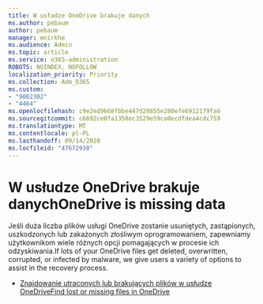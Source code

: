 ```yaml
---
title: W usłudze OneDrive brakuje danych
ms.author: pebaum
author: pebaum
manager: mnirkhe
ms.audience: Admin
ms.topic: article
ms.service: o365-administration
ROBOTS: NOINDEX, NOFOLLOW
localization_priority: Priority
ms.collection: Adm_O365
ms.custom:
- "9002302"
- "4464"
ms.openlocfilehash: c9e2ed9668fbbe447d20855e280efe6912179fa6
ms.sourcegitcommit: c6692ce0fa1358ec3529e59ca0ecdfdea4cdc759
ms.translationtype: MT
ms.contentlocale: pl-PL
ms.lasthandoff: 09/14/2020
ms.locfileid: "47672930"
---
```

# <a name="onedrive-is-missing-data"></a><span data-ttu-id="efd5a-102">W usłudze OneDrive brakuje danych</span><span class="sxs-lookup"><span data-stu-id="efd5a-102">OneDrive is missing data</span></span>

<span data-ttu-id="efd5a-103">Jeśli duża liczba plików usługi OneDrive zostanie usuniętych, zastąpionych, uszkodzonych lub zakażonych złośliwym oprogramowaniem, zapewniamy użytkownikom wiele różnych opcji pomagających w procesie ich odzyskiwania.</span><span class="sxs-lookup"><span data-stu-id="efd5a-103">If lots of your OneDrive files get deleted, overwritten, corrupted, or infected by malware, we give users a variety of options to assist in the recovery process.</span></span>

- [<span data-ttu-id="efd5a-104">Znajdowanie utraconych lub brakujących plików w usłudze OneDrive</span><span class="sxs-lookup"><span data-stu-id="efd5a-104">Find lost or missing files in OneDrive</span></span>](https://go.microsoft.com/fwlink/?linkid=2125166)

